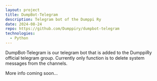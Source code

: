 ```yaml
---
layout: project
title: DumpBot-Telegram
description: Telegram bot of the Dumppi Ry
date: 2024-08-24
repo: https://github.com/Dumppiry/dumpbot-telegram
technologies:
  - Python
---
```


DumpBot-Telegram is our telegram bot that is added to the DumppiRy official telegram group. Currently only function is to delete system messages from the channels.

More info coming soon...

<!--TODO: Finish-->
